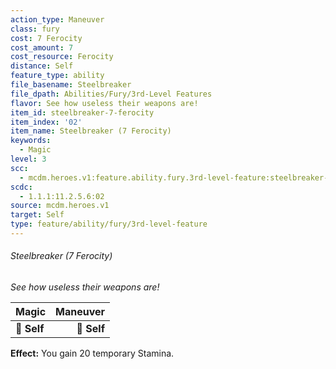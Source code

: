 ```yaml
---
action_type: Maneuver
class: fury
cost: 7 Ferocity
cost_amount: 7
cost_resource: Ferocity
distance: Self
feature_type: ability
file_basename: Steelbreaker
file_dpath: Abilities/Fury/3rd-Level Features
flavor: See how useless their weapons are!
item_id: steelbreaker-7-ferocity
item_index: '02'
item_name: Steelbreaker (7 Ferocity)
keywords:
  - Magic
level: 3
scc:
  - mcdm.heroes.v1:feature.ability.fury.3rd-level-feature:steelbreaker-7-ferocity
scdc:
  - 1.1.1:11.2.5.6:02
source: mcdm.heroes.v1
target: Self
type: feature/ability/fury/3rd-level-feature
---
```


###### Steelbreaker (7 Ferocity)

*See how useless their weapons are!*

| **Magic**   | **Maneuver** |
| ----------- | -----------: |
| **📏 Self** |  **🎯 Self** |

**Effect:** You gain 20 temporary Stamina.
